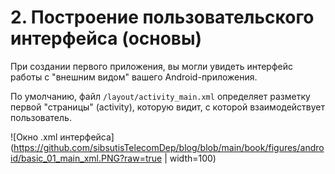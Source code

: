 # 2. Построение пользовательского интерфейса (основы)
При создании первого приложения, вы могли увидеть интерфейс работы с "внешним видом" вашего Android-приложения. 

По умолчанию, файл `/layout/activity_main.xml` определяет разметку первой "страницы" (activity), которую видит, с которой взаимодействует пользователь.

![Окно .xml интерфейса](https://github.com/sibsutisTelecomDep/blog/blob/main/book/figures/android/basic_01_main_xml.PNG?raw=true  | width=100)
